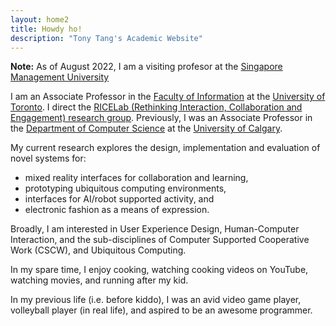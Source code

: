 ```yaml
---
layout: home2
title: Howdy ho!
description: "Tony Tang's Academic Website"
---
```


**Note:** As of August 2022, I am a visiting profesor at the [Singapore Management University](https://www.smu.edu.sg/)

I am an Associate Professor in the [Faculty of Information](http://ischool.utoronto.ca) at the [University of Toronto](http://www.utoronto.ca). I direct the [RICELab (Rethinking Interaction, Collaboration and Engagement) research group](http://ricelab.github.io/). Previously, I was an Associate Professor in the [Department of Computer Science](http://www.cpsc.ucalgary.ca/) at the [University of Calgary](http://ucalgary.ca/).

My current research explores the design, implementation and evaluation of novel systems for:
* mixed reality interfaces for collaboration and learning,
* prototyping ubiquitous computing environments,
* interfaces for AI/robot supported activity, and
* electronic fashion as a means of expression.

Broadly, I am interested in User Experience Design, Human-Computer Interaction, and the sub-disciplines of Computer Supported Cooperative Work (CSCW), and Ubiquitous Computing.

In my spare time, I enjoy cooking, watching cooking videos on YouTube, watching movies, and running after my kid.

In my previous life (i.e. before kiddo), I was an avid video game player, volleyball player (in real life), and aspired to be an awesome programmer.